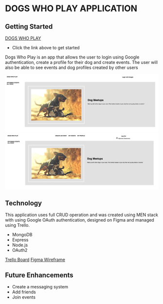# DOGS WHO PLAY APPLICATION

## Getting Started
[DOGS WHO PLAY](https://dogs-who-play.herokuapp.com/dogs)
- Click the link above to get started

Dogs Who Play is an app that allows the user to login using Google authentication, create a profile for their dog and create events. The user will also be able to see events and dog profiles created by other users

![](/public/images/login.png)
![](/public/images/logout.png)

## Technology
This application uses full CRUD operation and was created using MEN stack with using Google OAuth authentication, designed on Figma and managed using Trello.

- MongoDB
- Express
- Node.js
- OAuth2

[Trello Board](https://trello.com/b/Y0n3JZ4Y/dogs-who-play-app)
[Figma Wireframe](https://www.figma.com/file/FOQiglntOMnVkEtBf5uSVO/Dogs-Who-Play-App?node-id=77%3A432)

## Future Enhancements
- Create a messaging system
- Add friends 
- Join events

